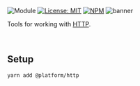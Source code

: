 ![Module](https://img.shields.io/badge/%40platform-http-%23EA4E7E.svg)
[![License: MIT](https://img.shields.io/badge/license-MIT-blue.svg)](https://opensource.org/licenses/MIT)
[![NPM](https://img.shields.io/npm/v/@platform/http.svg?colorB=blue&style=flat)](https://www.npmjs.com/package/@platform/http)
![banner](https://user-images.githubusercontent.com/185555/57002463-b34f2e00-6c13-11e9-9a45-41341b9547a5.png)

Tools for working with [HTTP](https://en.wikipedia.org/wiki/Hypertext_Transfer_Protocol).

<p>&nbsp;<p>

## Setup

    yarn add @platform/http


<p>&nbsp;<p>
<p>&nbsp;<p>
